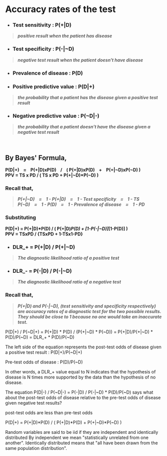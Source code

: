 # Accuracy rates of the test
- ### Test sensitivity : P(+|D)
> _**positive result when the patient has disease**_
- ### Test specificity : P(-|~D)
> _**negative test result when the patient doesn't have disease**_


- ### Prevalence of disease : P(D)


- ### Positive predictive value : P(D|+)
> _**the probability that a patient has the disease given a positive test result**_
- ### Negative predictive value : P(~D|-)
> _**the probability that a patient doesn't have the disease given a negative test result**_

<br/>

## By Bayes' Formula,
**P(D|+) &nbsp;&nbsp;&nbsp;= &nbsp;&nbsp;&nbsp;P(+|D)xP(D) &nbsp;&nbsp;&nbsp;/ &nbsp;&nbsp;&nbsp;( P(+|D)xP(D) &nbsp;&nbsp;&nbsp;+ &nbsp;&nbsp;&nbsp;P(+|~D)xP(~D) )**<br/>
<b>PPV = TS x PD / ( TS x PD + P(+|~D)*P(~D) )</b>

### Recall that,
> _**P(+|~D) &nbsp;&nbsp;&nbsp;= &nbsp;&nbsp;&nbsp;1 - P(+|D) &nbsp;&nbsp;&nbsp;= &nbsp;&nbsp;&nbsp;1 - Test specificity &nbsp;&nbsp;&nbsp;= &nbsp;&nbsp;&nbsp;1 - TS**_<br/>
> _**P(~D) &nbsp;&nbsp;&nbsp;= &nbsp;&nbsp;&nbsp;1 - P(D) &nbsp;&nbsp;&nbsp;= &nbsp;&nbsp;&nbsp;1 - Prevalence of disease &nbsp;&nbsp;&nbsp;= &nbsp;&nbsp;&nbsp;1 - PD**_

### Substituting
**P(D|+) = P(+|D)*P(D) / ( P(+|D)*P(D) + [1-P(-|~D)]*[1-P(D)] )**<br/>
<b>PPV =   TSxPD / {TSxPD  +  1-TSx1-PD}</b>


- ### DLR_+ = P(+|D) / P(+|~D)
> _**The diagnostic likelihood ratio of a positive test**_

- ### DLR_- = P(-|D) / P(-|~D)
> _**The diagnostic likelihood ratio of a negative test**_

### Recall that,
> _**P(+|D) and P(-|~D), (test sensitivity and specificity respectively) are accuracy rates of a diagnostic test for the two possible results. They should be close to 1 because no one would take an inaccurate test.**_

P(D|+) / P(~D|+) =
        P(+|D) * P(D) / (P(+|~D) * P(~D)) =
        P(+|D)/P(+|~D) * P(D)/P(~D) =
        DLR_+ * P(D)/P(~D)

The left side of the equation represents the post-test odds of disease
given a positive test result : P(D|+)/P(~D|+)

Pre-test odds of disease : P(D)/P(~D)

In other words, a DLR_+ value equal to N indicates that the hypothesis
of disease is N times more supported by the data than the hypothesis of no disease.

The equation P(D|-) / P(~D|-) = P(-|D) / P(-|~D) * P(D)/P(~D) says what about
the post-test odds of disease relative to the pre-test odds of disease given
negative test results?

post-test odds are less than pre-test odds





P(D|+) = P(+|D)*P(D) / ( P(+|D)*P(D) + P(+|~D)*P(~D) )




Random variables are said to be iid if they are independent and identically distributed
By independent we mean "statistically unrelated from one another".
Identically distributed means that "all have been drawn from the same population distribution".

